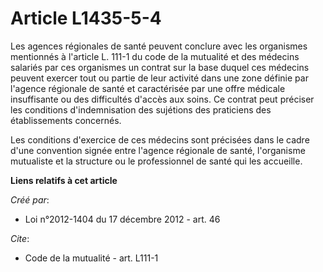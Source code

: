 # Article L1435-5-4

Les agences régionales de santé peuvent conclure avec les organismes mentionnés à l'article L. 111-1 du code de la mutualité
et des médecins salariés par ces organismes un contrat sur la base duquel ces médecins peuvent exercer tout ou partie de leur
activité dans une zone définie par l'agence régionale de santé et caractérisée par une offre médicale insuffisante ou des
difficultés d'accès aux soins. Ce contrat peut préciser les conditions d'indemnisation des sujétions des praticiens des
établissements concernés.

Les conditions d'exercice de ces médecins sont précisées dans le cadre d'une convention signée entre l'agence régionale de
santé, l'organisme mutualiste et la structure ou le professionnel de santé qui les accueille.

**Liens relatifs à cet article**

_Créé par_:

  - Loi n°2012-1404 du 17 décembre 2012 - art. 46

_Cite_:

  - Code de la mutualité - art. L111-1
